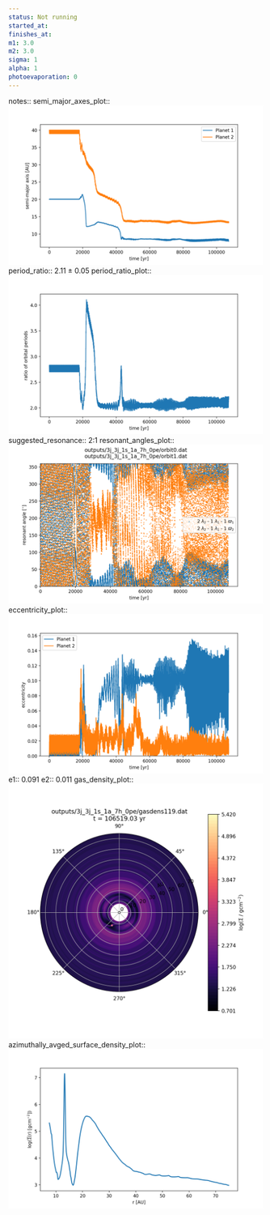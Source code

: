 ```yaml
---
status: Not running
started_at:
finishes_at:
m1: 3.0
m2: 3.0
sigma: 1
alpha: 1
photoevaporation: 0
---
```


notes::
semi_major_axes_plot:: ![semi_major_axes_3j_3j_1s_1a_7h_0pe.png](plots/semi_major_axes/semi_major_axes_3j_3j_1s_1a_7h_0pe.png)
period_ratio:: 2.11 ± 0.05
period_ratio_plot:: ![period_ratio_3j_3j_1s_1a_7h_0pe.png](plots/period_ratio/period_ratio_3j_3j_1s_1a_7h_0pe.png)
suggested_resonance:: 2:1
resonant_angles_plot:: ![resonant_angles_3j_3j_1s_1a_7h_0pe.png](plots/resonant_angles/resonant_angles_3j_3j_1s_1a_7h_0pe.png)
eccentricity_plot:: ![eccentricity_3j_3j_1s_1a_7h_0pe.png](plots/eccentricity/eccentricity_3j_3j_1s_1a_7h_0pe.png)
e1:: 0.091
e2:: 0.011
gas_density_plot:: ![gas_density_3j_3j_1s_1a_7h_0pe.png](plots/gas_density/gas_density_3j_3j_1s_1a_7h_0pe.png)
azimuthally_avged_surface_density_plot:: ![azimuthally_avged_surface_density_3j_3j_1s_1a_7h_0pe.png](plots/azimuthally_avged_surface_density/azimuthally_avged_surface_density_3j_3j_1s_1a_7h_0pe.png)
